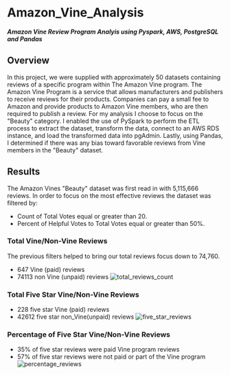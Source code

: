 # Amazon_Vine_Analysis
***Amazon Vine Review Program Analyis using Pyspark, AWS, PostgreSQL and Pandas***

## Overview
In this project, we were supplied with approximately 50 datasets containing reviews of a specific program within The Amazon Vine program. The Amazon Vine Program is a service that allows manufacturers and publishers to receive reviews for their products. Companies can pay a small fee to Amazon and provide products to Amazon Vine members, who are then required to publish a review. For my analysis I choose to focus on the "Beauty" category. I enabled the use of PySpark to perform the ETL process to extract the dataset, transform the data, connect to an AWS RDS instance, and load the transformed data into pgAdmin. Lastly, using Pandas, I determined if there was any bias toward favorable reviews from Vine members in the "Beauty" dataset. 

## Results
The Amazon Vines "Beauty" dataset was first read in with 5,115,666 reviews. In order to focus on the most effective reviews the dataset was filtered by:
   * Count of Total Votes equal or greater than 20.
  * Percent of Helpful Votes to Total Votes equal or greater than 50%.


 ### Total Vine/Non-Vine Reviews
 The previous filters helped to bring our total reviews focus down to 74,760. 
  * 647 Vine (paid) reviews
  * 74113 non Vine (unpaid) reviews
 ![total_reviews_count](https://user-images.githubusercontent.com/110632671/207783619-7d1d0137-5b9e-452e-b59f-5d6f51142a31.png)
 
 ### Total Five Star Vine/Non-Vine Reviews 
  * 228 five star Vine (paid) reviews
  * 42612 five star non_Vine(unpaid) reviews
 ![five_star_reviews](https://user-images.githubusercontent.com/110632671/207787560-6cfc3bd8-678a-40c0-b761-dcaa6d9cc0f0.png)
 
 ### Percentage of Five Star Vine/Non-Vine Reviews
  * 35% of five star reviews were paid Vine program reviews
  * 57% of five star reviews were not paid or part of the Vine program
  ![percentage_reviews](https://user-images.githubusercontent.com/110632671/207788112-46b8ee65-5562-4fcb-b141-d46777bfbcd8.png)

 

 

